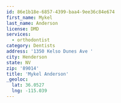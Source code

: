 ```yaml
---
id: 86e1b18e-6857-4399-baa4-9ee36c84e674
first_name: Mykel
last_name: Anderson
license: DMD
services:
  - orthodontist
category: Dentists
address: '1350 Kelso Dunes Ave '
city: Henderson
state: NV
zip: '89014'
title: 'Mykel Anderson'
_geoloc:
  lat: 36.0527
  lng: -115.039
---
```

